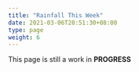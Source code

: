 ```yaml
---
title: "Rainfall This Week"
date: 2021-03-06T20:51:30+08:00
type: page
weight: 6
---
```


This page is still a work in **PROGRESS**
